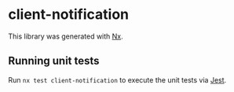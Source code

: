 # client-notification

This library was generated with [Nx](https://nx.dev).

## Running unit tests

Run `nx test client-notification` to execute the unit tests via [Jest](https://jestjs.io).
